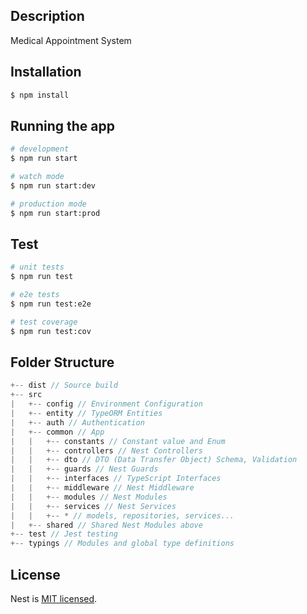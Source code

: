 ## Description

Medical Appointment System

## Installation

```bash
$ npm install
```

## Running the app

```bash
# development
$ npm run start

# watch mode
$ npm run start:dev

# production mode
$ npm run start:prod
```

## Test

```bash
# unit tests
$ npm run test

# e2e tests
$ npm run test:e2e

# test coverage
$ npm run test:cov
```

## Folder Structure

```js
+-- dist // Source build
+-- src
|   +-- config // Environment Configuration
|   +-- entity // TypeORM Entities
|   +-- auth // Authentication
|   +-- common // App
|   |   +-- constants // Constant value and Enum
|   |   +-- controllers // Nest Controllers
|   |   +-- dto // DTO (Data Transfer Object) Schema, Validation
|   |   +-- guards // Nest Guards
|   |   +-- interfaces // TypeScript Interfaces
|   |   +-- middleware // Nest Middleware
|   |   +-- modules // Nest Modules
|   |   +-- services // Nest Services
|   |   +-- * // models, repositories, services...
|   +-- shared // Shared Nest Modules above
+-- test // Jest testing
+-- typings // Modules and global type definitions

```

## License

Nest is [MIT licensed](LICENSE).
